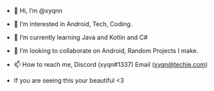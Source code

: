 - 👋 Hi, I’m @xyqnn
- 👀 I’m interested in Android, Tech, Coding.
- 🌱 I’m currently learning Java and Kotlin and C#
- 💞️ I’m looking to collaborate on Android, Random Projects I make.
- 📫 How to reach me, Discord (xyqn#1337) Email (xyqn@techie.com)

- If you are seeing this your beautiful <3
